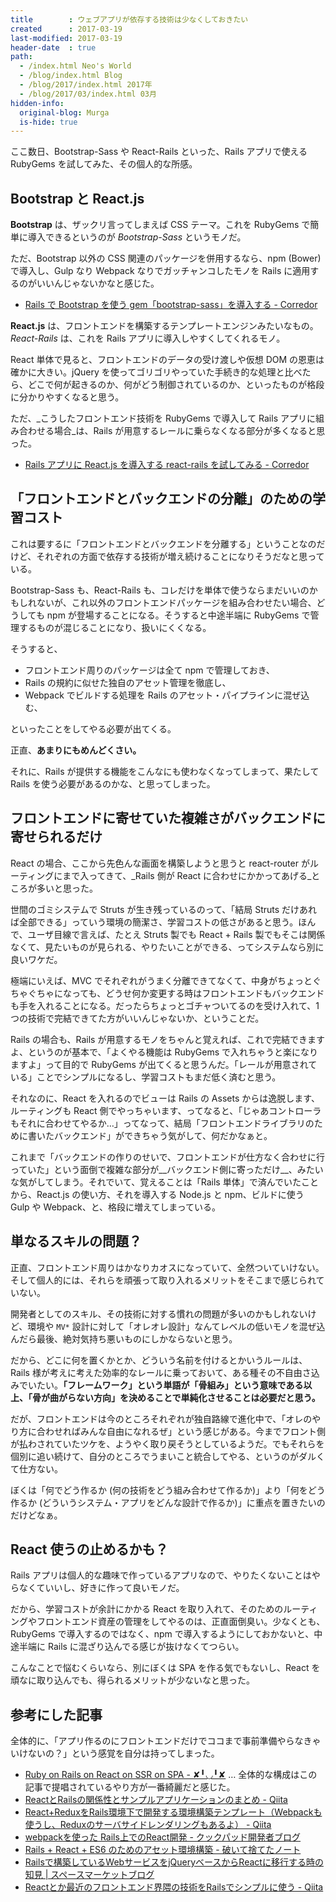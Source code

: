 ```yaml
---
title        : ウェブアプリが依存する技術は少なくしておきたい
created      : 2017-03-19
last-modified: 2017-03-19
header-date  : true
path:
  - /index.html Neo's World
  - /blog/index.html Blog
  - /blog/2017/index.html 2017年
  - /blog/2017/03/index.html 03月
hidden-info:
  original-blog: Murga
  is-hide: true
---
```


ここ数日、Bootstrap-Sass や React-Rails といった、Rails アプリで使える RubyGems を試してみた、その個人的な所感。

## Bootstrap と React.js

__Bootstrap__ は、ザックリ言ってしまえば CSS テーマ。これを RubyGems で簡単に導入できるというのが _Bootstrap-Sass_ というモノだ。

ただ、Bootstrap 以外の CSS 関連のパッケージを併用するなら、npm (Bower) で導入し、Gulp なり Webpack なりでガッチャンコしたモノを Rails に適用するのがいいんじゃないかなと感じた。

- [Rails で Bootstrap を使う gem「bootstrap-sass」を導入する - Corredor](http://neos21.hatenablog.com/entry/2017/03/17/000347)

__React.js__ は、フロントエンドを構築するテンプレートエンジンみたいなもの。_React-Rails_ は、これを Rails アプリに導入しやすくしてくれるモノ。

React 単体で見ると、フロントエンドのデータの受け渡しや仮想 DOM の恩恵は確かに大きい。jQuery を使ってゴリゴリやっていた手続き的な処理と比べたら、どこで何が起きるのか、何がどう制御されているのか、といったものが格段に分かりやすくなると思う。

ただ、_こうしたフロントエンド技術を RubyGems で導入して Rails アプリに組み合わせる場合_は、Rails が用意するレールに乗らなくなる部分が多くなると思った。

- [Rails アプリに React.js を導入する react-rails を試してみる - Corredor](http://neos21.hatenablog.com/entry/2017/03/19/014657)

## 「フロントエンドとバックエンドの分離」のための学習コスト

これは要するに「フロントエンドとバックエンドを分離する」ということなのだけど、それぞれの方面で依存する技術が増え続けることになりそうだなと思っている。

Bootstrap-Sass も、React-Rails も、コレだけを単体で使うならまだいいのかもしれないが、これ以外のフロントエンドパッケージを組み合わせたい場合、どうしても npm が登場することになる。そうすると中途半端に RubyGems で管理するものが混じることになり、扱いにくくなる。

そうすると、

- フロントエンド周りのパッケージは全て npm で管理しておき、
- Rails の規約に似せた独自のアセット管理を徹底し、
- Webpack でビルドする処理を Rails のアセット・パイプラインに混ぜ込む、

といったことをしてやる必要が出てくる。

正直、__あまりにもめんどくさい。__

それに、Rails が提供する機能をこんなにも使わなくなってしまって、果たして Rails を使う必要があるのかな、と思ってしまった。

## フロントエンドに寄せていた複雑さがバックエンドに寄せられるだけ

React の場合、ここから先色んな画面を構築しようと思うと react-router がルーティングにまで入ってきて、_Rails 側が React に合わせにかかってあげる_ところが多いと思った。

世間のゴミシステムで Struts が生き残っているのって、「結局 Struts だけあれば全部できる」っていう環境の簡潔さ、学習コストの低さがあると思う。ほんで、ユーザ目線で言えば、たとえ Struts 製でも React + Rails 製でもそこは関係なくて、見たいものが見られる、やりたいことができる、ってシステムなら別に良いワケだ。

極端にいえば、MVC でそれぞれがうまく分離できてなくて、中身がちょっとぐちゃぐちゃになっても、どうせ何か変更する時はフロントエンドもバックエンドも手を入れることになる。だったらちょっとゴチャついてるのを受け入れて、1つの技術で完結できてた方がいいんじゃないか、ということだ。

Rails の場合も、Rails が用意するモノをちゃんと覚えれば、これで完結できますよ、というのが基本で、「よくやる機能は RubyGems で入れちゃうと楽になりますよ」って目的で RubyGems が出てくると思うんだ。「レールが用意されている」ことでシンプルになるし、学習コストもまだ低く済むと思う。

それなのに、React を入れるのでビューは Rails の Assets からは逸脱します、ルーティングも React 側でやっちゃいます、ってなると、「じゃあコントローラもそれに合わせてやるか…」ってなって、結局「フロントエンドライブラリのために書いたバックエンド」ができちゃう気がして、何だかなぁと。

これまで「バックエンドの作りのせいで、フロントエンドが仕方なく合わせに行っていた」という面倒で複雑な部分が__バックエンド側に寄っただけ__、みたいな気がしてしまう。それでいて、覚えることは「Rails 単体」で済んでいたことから、React.js の使い方、それを導入する Node.js と npm、ビルドに使う Gulp や Webpack、と、格段に増えてしまっている。

## 単なるスキルの問題？

正直、フロントエンド周りはかなりカオスになっていて、全然ついていけない。そして個人的には、それらを頑張って取り入れるメリットをそこまで感じられていない。

開発者としてのスキル、その技術に対する慣れの問題が多いのかもしれないけど、環境や `MV*` 設計に対して「オレオレ設計」なんてレベルの低いモノを混ぜ込んだら最後、絶対気持ち悪いものにしかならないと思う。

だから、どこに何を置くかとか、どういう名前を付けるとかいうルールは、Rails 様が考えに考えた効率的なレールに乗っておいて、ある種その不自由さ込みでいたい。__「フレームワーク」という単語が「骨組み」という意味である以上、「骨が曲がらない方向」を決めることで単純化させることは必要だと思う。__

だが、フロントエンドは今のところそれぞれが独自路線で進化中で、「オレのやり方に合わせればみんな自由になれるぜ」という感じがある。今までフロント側が払わされていたツケを、ようやく取り戻そうとしているようだ。でもそれらを個別に追い続けて、自分のところでうまいこと統合してやる、というのがダルくて仕方ない。

ぼくは「何でどう作るか (何の技術をどう組み合わせて作るか)」より「何をどう作るか (どういうシステム・アプリをどんな設計で作るか)」に重点を置きたいのだけどなぁ。

## React 使うの止めるかも？

Rails アプリは個人的な趣味で作っているアプリなので、やりたくないことはやらなくていいし、好きに作って良いモノだ。

だから、学習コストが余計にかかる React を取り入れて、そのためのルーティングやフロントエンド資産の管理をしてやるのは、正直面倒臭い。少なくとも、RubyGems で導入するのではなく、npm で導入するようにしておかないと、中途半端に Rails に混ざり込んでる感じが抜けなくてつらい。

こんなことで悩むくらいなら、別にぼくは SPA を作る気でもないし、React を頑なに取り込んでも、得られるメリットが少ないなと思った。

## 参考にした記事

全体的に、「アプリ作るのにフロントエンドだけでココまで事前準備やらなきゃいけないの？」という感覚を自分は持ってしまった。

- [Ruby on Rails on React on SSR on SPA - ✘╹◡╹✘](http://r7kamura.hatenablog.com/entry/2016/10/10/173610) … 全体的な構成はこの記事で提唱されているやり方が一番綺麗だと感じた。
- [ReactとRailsの関係性とサンプルアプリケーションのまとめ - Qiita](http://qiita.com/jwako/items/195e2e85793716fb1d53)
- [React+ReduxをRails環境下で開発する環境構築テンプレート（Webpackも使うし、Reduxのサーバサイドレンダリングもあるよ） - Qiita](http://qiita.com/chimame/items/136d3a35b79e553a7f97)
- [webpackを使った Rails上でのReact開発 - クックパッド開発者ブログ](http://techlife.cookpad.com/entry/2016/07/27/101015)
- [Rails + React + ES6 のためのアセット環境構築 - 破いて捨てたノート](http://yachibit.hateblo.jp/entry/2015/05/22/011323)
- [Railsで構築しているWebサービスをjQueryベースからReactに移行する時の知見 | スペースマーケットブログ](http://blog.spacemarket.com/code/migration-to-react/)
- [Reactとか最近のフロントエンド界隈の技術をRailsでシンプルに使う - Qiita](http://qiita.com/t-sato/items/343db8ee1618f476a74e)
